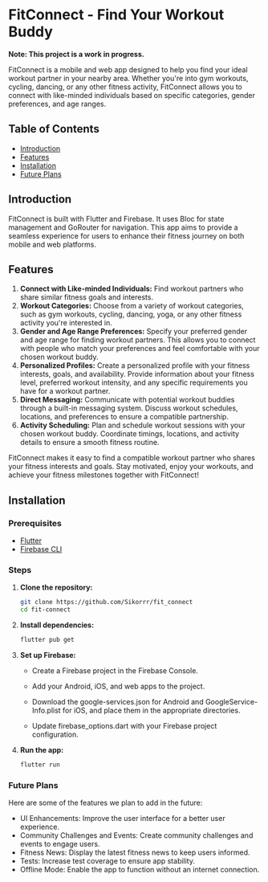 # FitConnect - Find Your Workout Buddy

**Note: This project is a work in progress.**

FitConnect is a mobile and web app designed to help you find your ideal workout partner in your nearby area. Whether you're into gym workouts, cycling, dancing, or any other fitness activity, FitConnect allows you to connect with like-minded individuals based on specific categories, gender preferences, and age ranges.

## Table of Contents

- [Introduction](#introduction)
- [Features](#features)
- [Installation](#installation)
- [Future Plans](#future-plans)

## Introduction

FitConnect is built with Flutter and Firebase. It uses Bloc for state management and GoRouter for navigation. This app aims to provide a seamless experience for users to enhance their fitness journey on both mobile and web platforms.

## Features

1. **Connect with Like-minded Individuals:** Find workout partners who share similar fitness goals and interests.
2. **Workout Categories:** Choose from a variety of workout categories, such as gym workouts, cycling, dancing, yoga, or any other fitness activity you're interested in.
3. **Gender and Age Range Preferences:** Specify your preferred gender and age range for finding workout partners. This allows you to connect with people who match your preferences and feel comfortable with your chosen workout buddy.
4. **Personalized Profiles:** Create a personalized profile with your fitness interests, goals, and availability. Provide information about your fitness level, preferred workout intensity, and any specific requirements you have for a workout partner.
5. **Direct Messaging:** Communicate with potential workout buddies through a built-in messaging system. Discuss workout schedules, locations, and preferences to ensure a compatible partnership.
6. **Activity Scheduling:** Plan and schedule workout sessions with your chosen workout buddy. Coordinate timings, locations, and activity details to ensure a smooth fitness routine.

FitConnect makes it easy to find a compatible workout partner who shares your fitness interests and goals. Stay motivated, enjoy your workouts, and achieve your fitness milestones together with FitConnect!

## Installation

### Prerequisites

- [Flutter](https://flutter.dev/docs/get-started/install)
- [Firebase CLI](https://firebase.google.com/docs/cli)

### Steps

1. **Clone the repository:**
   ```bash
   git clone https://github.com/Sikorrr/fit_connect
   cd fit-connect
    ```

2. **Install dependencies:**
   ```bash
   flutter pub get
   ```
3. **Set up Firebase:**

   - Create a Firebase project in the Firebase Console.

   - Add your Android, iOS, and web apps to the project.

   - Download the google-services.json for Android and GoogleService-Info.plist for iOS, and place them in the appropriate directories.

   - Update firebase_options.dart with your Firebase project configuration.

3. **Run the app:**
    ```bash
   flutter run
   ```

### Future Plans
Here are some of the features we plan to add in the future:

- UI Enhancements: Improve the user interface for a better user experience.
- Community Challenges and Events: Create community challenges and events to engage users.
- Fitness News: Display the latest fitness news to keep users informed.
- Tests: Increase test coverage to ensure app stability.
- Offline Mode: Enable the app to function without an internet connection.

